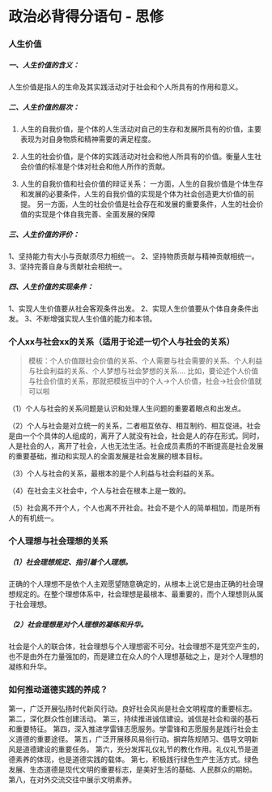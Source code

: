 # 政治必背得分语句 - 思修

### 人生价值

##### 一、人生价值的含义：

人生价值是指人的生命及其实践活动对于社会和个人所具有的作用和意义。

##### 二、人生价值的层次：

1. 人生的自我价值，是个体的人生活动对自己的生存和发展所具有的价值，主要表现为对自身物质和精神需要的满足程度。

2.  人生的社会价值，是个体的实践活动对社会和他人所具有的价值。衡量人生社会价值的标准是个体对社会和他人所作的贡献。

3. 人生的自我价值和社会价值的辩证关系： 
   一方面，人生的自我价值是个体生存和发展的必要条件，人生的自我价值的实现是个体为社会创造更大价值的前提。
   另一方面，人生的社会价值是社会存在和发展的重要条件，人生的社会价值的实现是个体自我完善、全面发展的保障

##### 三、人生价值的评价：

1、坚持能力有大小与贡献须尽力相统一。
2、坚持物质贡献与精神贡献相统一。
3、坚持完善自身与贡献社会相统一。

##### 四、人生价值的实现条件： 

1、实现人生价值要从社会客观条件出发。
2、实现人生价值要从个体自身条件出发。
3、不断增强实现人生价值的能力和本领。



### 个人xx与社会xx的关系（适用于论述一切个人与社会的关系）

> 模板：个人价值跟社会价值的关系、个人需要与社会需要的关系、个人利益与社会利益的关系、个人梦想与社会梦想的关系....
> 比如，要论述个人价值与社会价值的关系，那就把模板当中的个人→个人价值，社会→社会价值就可以啦

（1）个人与社会的关系问题是认识和处理人生问题的重要着眼点和出发点。

（2）个人与社会是对立统一的关系，二者相互依存、相互制约、相互促进。社会是由一个个具体的人组成的，离开了人就没有社会，社会是人的存在形式。同时，人是社会的人，离开了社会，人也无法生活。社会成员素质的不断提高是社会发展的重要基础，推动和实现人的全面发展是社会发展的根本目标。

（3）个人与社会的关系，最根本的是个人利益与社会利益的关系。 

（4）在社会主义社会中，个人与社会在根本上是一致的。

（5）社会离不开个人，个人也离不开社会。社会不是个人的简单相加，而是所有人的有机统一。



### 个人理想与社会理想的关系

##### （1）社会理想规定、指引着个人理想。

正确的个人理想不是依个人主观愿望随意确定的，从根本上说它是由正确的社会理想规定的。在整个理想体系中，社会理想是最根本、最重要的，而个人理想则从属于社会理想。

##### （2）社会理想是对个人理想的凝练和升华。

社会是个人的联合体，社会理想与个人理想密不可分。社会理想不是凭空产生的，也不是由外在力量强加的，而是建立在众人的个人理想基础之上，是对个人理想的凝练和升华。



### 如何推动道德实践的养成？

第一，广泛开展弘扬时代新风行动。良好社会风尚是社会文明程度的重要标志。
第二，深化群众性创建活动。
第三，持续推进诚信建设。诚信是社会和谐的基石和重要特征。
第四，深入推进学雷锋志愿服务。学雷锋和志愿服务是践行社会主义道德的重要途径。
第五，广泛开展移风易俗行动。摒弃陈规陋习、倡导文明新风是道德建设的重要任务。
第六，充分发挥礼仪礼节的教化作用。礼仪礼节是道德素养的体现，也是道德实践的载体。
第七，积极践行绿色生产生活方式。绿色发展、生态道德是现代文明的重要标志，是美好生活的基础、人民群众的期盼。
第八，在对外交流交往中展示文明素养。